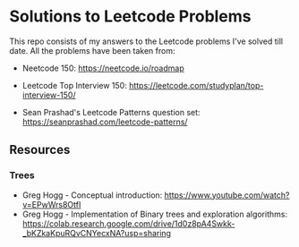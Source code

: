 # Solutions to Leetcode Problems

This repo consists of my answers to the Leetcode problems I've solved till date. All the problems have been taken from:

- Neetcode 150: https://neetcode.io/roadmap

- Leetcode Top Interview 150: https://leetcode.com/studyplan/top-interview-150/

- Sean Prashad's Leetcode Patterns question set: https://seanprashad.com/leetcode-patterns/

## Resources
### Trees
- Greg Hogg - Conceptual introduction: https://www.youtube.com/watch?v=EPwWrs8OtfI
- Greg Hogg - Implementation of Binary trees and exploration algorithms: https://colab.research.google.com/drive/1d0z8pA4Swkk-_bKZkaKpuRQvCNYecxNA?usp=sharing
